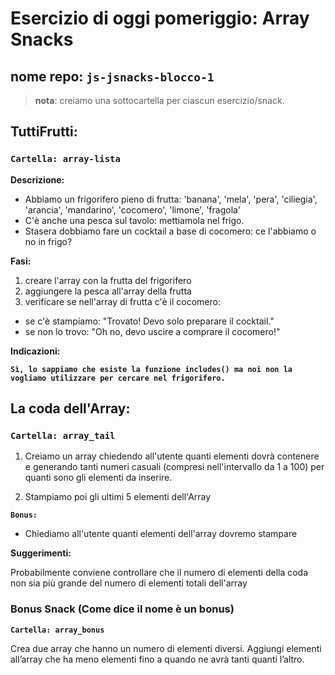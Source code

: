 # Esercizio di oggi pomeriggio: Array Snacks

## nome repo: **`js-jsnacks-blocco-1`**

>**nota**: creiamo una sottocartella per ciascun esercizio/snack.

## TuttiFrutti:

### **`Cartella: array-lista`**

**Descrizione:**

- Abbiamo un frigorifero pieno di frutta:
'banana', 'mela', 'pera', 'ciliegia', 'arancia', 'mandarino', 'cocomero', 'limone', 'fragola'
- C'è anche una pesca sul tavolo: mettiamola nel frigo.
- Stasera dobbiamo fare un cocktail a base di cocomero: ce l'abbiamo o no in frigo?

**Fasi:**

1. creare l'array con la frutta del frigorifero
1. aggiungere la pesca all'array della frutta
1. verificare se nell'array di frutta c'è il cocomero:
 - se c'è stampiamo: "Trovato! Devo solo preparare il cocktail."
- se non lo trovo: "Oh no, devo uscire a comprare il cocomero!"

**Indicazioni:**

**`Sì, lo sappiamo che esiste la funzione includes() ma noi non la vogliamo utilizzare per cercare nel frigorifero.`**

## La coda dell'Array:

### **`Cartella: array_tail`**

1. Creiamo un array chiedendo all'utente quanti elementi dovrà contenere e generando tanti numeri casuali (compresi nell'intervallo da 1 a 100) per quanti sono gli elementi da inserire.

1. Stampiamo poi gli ultimi 5 elementi dell'Array

**`Bonus:`**

- Chiediamo all'utente quanti elementi dell'array dovremo stampare

**Suggerimenti:**

Probabilmente conviene controllare che il numero di elementi della coda non sia più grande del numero di 
elementi totali dell'array

###  **Bonus Snack (Come dice il nome è un bonus)**

**`Cartella: array_bonus`**

Crea due array che hanno un numero di elementi diversi.
Aggiungi elementi all’array che ha meno elementi fino a quando ne avrà tanti quanti l’altro.
